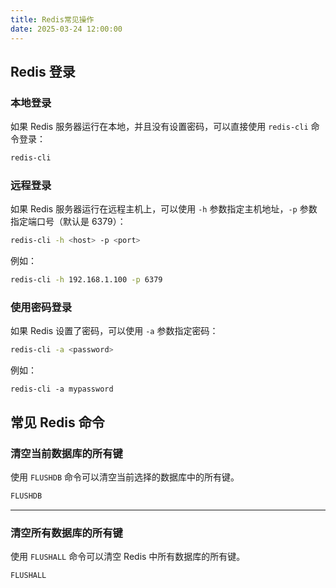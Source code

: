 ```yaml
---
title: Redis常见操作
date: 2025-03-24 12:00:00
---
```


## Redis 登录

### 本地登录

如果 Redis 服务器运行在本地，并且没有设置密码，可以直接使用 `redis-cli` 命令登录：

```bash
redis-cli
```

### 远程登录

如果 Redis 服务器运行在远程主机上，可以使用 `-h` 参数指定主机地址，`-p` 参数指定端口号（默认是 6379）：

```bash
redis-cli -h <host> -p <port>
```

例如：

```bash
redis-cli -h 192.168.1.100 -p 6379
```

### 使用密码登录

如果 Redis 设置了密码，可以使用 `-a` 参数指定密码：

```bash
redis-cli -a <password>
```

例如：

```
redis-cli -a mypassword
```

## 常见 Redis 命令

### 清空当前数据库的所有键

使用 `FLUSHDB` 命令可以清空当前选择的数据库中的所有键。

```bash
FLUSHDB
```

------

### 清空所有数据库的所有键

使用 `FLUSHALL` 命令可以清空 Redis 中所有数据库的所有键。

```bash
FLUSHALL
```